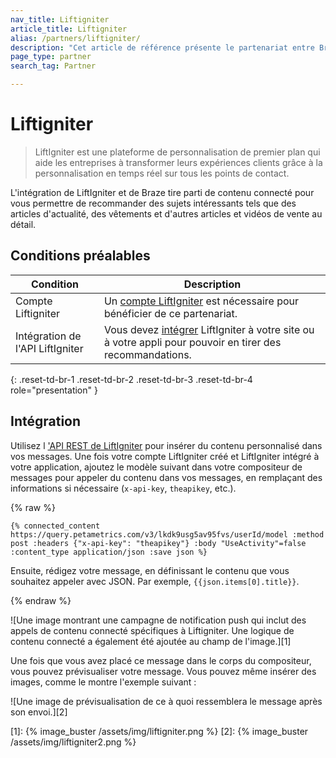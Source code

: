 ```yaml
---
nav_title: Liftigniter
article_title: Liftigniter
alias: /partners/liftigniter/
description: "Cet article de référence présente le partenariat entre Braze et LiftIgniter, une plateforme de personnalisation de premier plan, aidant les entreprises à transformer leurs expériences clients."
page_type: partner
search_tag: Partner

---
```


# Liftigniter

> LiftIgniter est une plateforme de personnalisation de premier plan qui aide les entreprises à transformer leurs expériences clients grâce à la personnalisation en temps réel sur tous les points de contact.

L'intégration de LiftIgniter et de Braze tire parti de contenu connecté pour vous permettre de recommander des sujets intéressants tels que des articles d'actualité, des vêtements et d'autres articles et vidéos de vente au détail.

## Conditions préalables

| Condition| Description|
| ---| ---|
| Compte Liftigniter | Un [compte LiftIgniter](https://console.liftigniter.com/login) est nécessaire pour bénéficier de ce partenariat. |
| Intégration de l'API LiftIgniter | Vous devez [intégrer](https://support.liftigniter.com/support/solutions/articles/30000024667-api-integration-overview) LiftIgniter à votre site ou à votre appli pour pouvoir en tirer des recommandations. |
{: .reset-td-br-1 .reset-td-br-2 .reset-td-br-3  .reset-td-br-4 role="presentation" }

## Intégration

Utilisez l ['API REST de LiftIgniter](https://documenter.getpostman.com/view/2166502/liftigniter/7TFGvSV#9bdf75da-edd6-45ec-9c28-a0edefad1389) pour insérer du contenu personnalisé dans vos messages. Une fois votre compte LiftIgniter créé et LiftIgniter intégré à votre application, ajoutez le modèle suivant dans votre compositeur de messages pour appeler du contenu dans vos messages, en remplaçant des informations si nécessaire (`x-api-key`, `theapikey`, etc.).

{% raw %}
```
{% connected_content https://query.petametrics.com/v3/lkdk9usg5av95fvs/userId/model :method post :headers {"x-api-key": "theapikey"} :body "UseActivity"=false :content_type application/json :save json %}
```

Ensuite, rédigez votre message, en définissant le contenu que vous souhaitez appeler avec JSON. Par exemple, `{{json.items[0].title}}`.

{% endraw %}

![Une image montrant une campagne de notification push qui inclut des appels de contenu connecté spécifiques à Liftigniter. Une logique de contenu connecté a également été ajoutée au champ de l'image.][1]

Une fois que vous avez placé ce message dans le corps du compositeur, vous pouvez prévisualiser votre message. Vous pouvez même insérer des images, comme le montre l'exemple suivant :

![Une image de prévisualisation de ce à quoi ressemblera le message après son envoi.][2]

[1]: {% image_buster /assets/img/liftigniter.png %}
[2]: {% image_buster /assets/img/liftigniter2.png %}